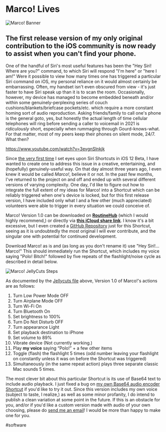 # Marco! Lives

![Marco! Banner](https://i.snap.as/D6SijbwF.png)

## The first release version of my only original contribution to the iOS community is now ready to assist when you can't find your phone.

One of the handful of Siri's most useful features has been the "Hey Siri! Where are you?" command, to which Siri will respond "I'm here" or "here I am!" Were it possible to view how many times one has triggered a particular Siri command on iOS, my personal reliance on it would almost certainly be embarrassing. Often, my handset isn't even obscured from view - it's just faster to have Siri speak up than it is to scan the room. Occasionally, however, my device has managed to become embedded beneath and/or within some genuinely-perplexing series of couch cushions/blankets/briefcase pockets/etc. which require a more constant homing sort of audio reproduction. Asking friends/family to call one's phone is the general goto, yes, but honestly the actual length of time cellular telephones will ring before sending a caller to voicemail in 2021 is *ridiculously* short, especially when rummaging through Gourd-knows-what. For that matter, most of my peers keep their phones on silent mode, 24/7. What then?

https://www.youtube.com/watch?v=3evgnSlnkjk

Since [the very first time](https://bilge.world/siri-shortcuts-ios12-review) I set eyes upon Siri Shortcuts in iOS 12 Beta, I have wanted to create one to address this issue in a creative, entertaining, and (hopefully) genuinely-useful way. On that day almost three years ago, I even knew it would be called *Marco!*, believe it or not. In the past few months, I've returned to the project on and off and ended up with several different versions of varying complexity. One day, I'd like to figure out how to integrate the full extent of my ideas for Marco! into a Shortcut which can be reliably triggered when one's device is locked, but for this first release version, I have included only what I and a few other (much appreciated) volunteers were able to trigger in every situation we could conceive of.

Marco! Version 1.0 can be downloaded on [**RoutineHub**](https://routinehub.co/shortcut/8987/) (which I would highly recommend,) or directly via [**this iCloud share link**](https://www.icloud.com/shortcuts/cec781677c5648f2a8982213700938b4). I know it's a bit excessive, but I even created a [GitHub Repository](https://github.com/extratone/marco) just for this Shortcut, seeing as it is undoubtedly the most original I will ever contribute, and the singular one with potential for continued development.

Download Marco! as is and (as long as you don't rename it) use "Hey Siri!... Marco!" This should immediately run the Shortcut, which includes my voice saying "Polo! Bitch!" followed by five repeats of the flashlight/noise cycle as described in detail below.

![Marco! JellyCuts Steps](https://i.snap.as/9Ow1cbmz.png)

As documented by the [Jellycuts file](https://github.com/extratone/marco/blob/main/docs/Marco!.html) above, Version 1.0 of Marco!'s actions are as follows:

1. Turn Low Power Mode OFF
2. Turn Airplane Mode OFF
3. Turn Wi-Fi On
4. Turn Bluetooth On
5. Set brightness to 100%
6. Turn Do Not Disturb OFF
7. Turn appearance Light
8. Set playback destination to iPhone
9. Set volume to 89%
10. Vibrate device (Not currently working.)
11. Play **my voice** saying “Polo!” + a few other items
12. Toggle (flash) the flashlight 5 times (odd number leaving your flashlight on constantly unless it was on before the Shortcut was triggered)
13. Simultaneously (in the same repeat action) plays three separate classic Mac sounds 5 times.

The most clever bit about this particular Shortcut is its use of Base64 text to include audio playback. I just fixed a bug on [my own Base64 audio encoder Shortcut](https://routinehub.co/shortcut/8914/) if you'd like to try it out. Since this version includes my own voice (subject to taste, I realize,) as well as some minor profanity, I do intend to publish a clean variation at some point in the future. If this is an obstacle for you, and/or if you'd like a custom version made with audio of your own choosing, please do [send me an email](mailto:davidblue@extratone.com)! I would be more than happy to make one for you.

#software